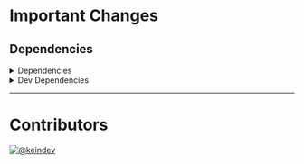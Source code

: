 # Important Changes

## Dependencies

<details>
<summary>Dependencies</summary>

- Changed **[graphql](https://www.npmjs.com/package/graphql)** from `^16.3.0` to `^16.6.0`
- Changed **[universal-user-agent](https://www.npmjs.com/package/universal-user-agent)** from `^7.0.0` to `^7.0.1`
- Bumped **[graphql-request](https://www.npmjs.com/package/graphql-request)** from `^4.2.0` to `^5.0.0`

</details>

<details>
<summary>Dev Dependencies</summary>

- Changed **[@graphql-codegen/add](https://www.npmjs.com/package/@graphql-codegen/add)** from `^3.1.1` to `^3.2.1`
- Changed **[@graphql-codegen/cli](https://www.npmjs.com/package/@graphql-codegen/cli)** from `^2.6.2` to `^2.13.12`
- Changed **[@graphql-codegen/import-types-preset](https://www.npmjs.com/package/@graphql-codegen/import-types-preset)** from `^2.1.15` to `^2.2.6`
- Changed **[@graphql-codegen/near-operation-file-preset](https://www.npmjs.com/package/@graphql-codegen/near-operation-file-preset)** from `^2.2.9` to `^2.4.4`
- Changed **[@graphql-codegen/typescript](https://www.npmjs.com/package/@graphql-codegen/typescript)** from `^2.4.8` to `^2.8.2`
- Changed **[@graphql-codegen/typescript-graphql-request](https://www.npmjs.com/package/@graphql-codegen/typescript-graphql-request)** from `^4.4.5` to `^4.5.8`
- Changed **[@graphql-codegen/typescript-operations](https://www.npmjs.com/package/@graphql-codegen/typescript-operations)** from `^2.3.5` to `^2.5.7`
- Changed **[@tagproject/docs-shared-config](https://www.npmjs.com/package/@tagproject/docs-shared-config)** from `^1.0.4` to `^1.1.1`
- Changed **[@tagproject/vscode-shared-config](https://www.npmjs.com/package/@tagproject/vscode-shared-config)** from `^2.0.0` to `^2.0.4`
- Changed **[@typescript-eslint/eslint-plugin](https://www.npmjs.com/package/@typescript-eslint/eslint-plugin)** from `^5.20.0` to `^5.43.0`
- Changed **[@typescript-eslint/parser](https://www.npmjs.com/package/@typescript-eslint/parser)** from `^5.20.0` to `^5.43.0`
- Changed **[changelog-guru](https://www.npmjs.com/package/changelog-guru)** from `^4.0.5` to `^4.0.6`
- Changed **[eslint](https://www.npmjs.com/package/eslint)** from `^8.13.0` to `^8.27.0`
- Changed **[eslint-plugin-promise](https://www.npmjs.com/package/eslint-plugin-promise)** from `^6.0.0` to `^6.1.1`
- Changed **[figma-portal](https://www.npmjs.com/package/figma-portal)** from `^1.0.1` to `^1.0.2`
- Changed **[ghinfo](https://www.npmjs.com/package/ghinfo)** from `^3.0.5` to `^3.0.6`
- Changed **[prettier](https://www.npmjs.com/package/prettier)** from `^2.6.2` to `^2.7.1`
- Changed **[typescript](https://www.npmjs.com/package/typescript)** from `^4.6.3` to `^4.9.3`
- Bumped **[@tagproject/ts-package-shared-config](https://www.npmjs.com/package/@tagproject/ts-package-shared-config)** from `^9.0.4` to `^10.0.1`
- Bumped **[@types/jest](https://www.npmjs.com/package/@types/jest)** from `^27.4.1` to `^29.2.3`
- Bumped **[@types/node](https://www.npmjs.com/package/@types/node)** from `^17.0.25` to `^18.11.9`
- Bumped **[cspell](https://www.npmjs.com/package/cspell)** from `^5.19.7` to `^6.14.3`
- Bumped **[dotenv-cli](https://www.npmjs.com/package/dotenv-cli)** from `^5.1.0` to `^6.0.0`
- Bumped **[eslint-plugin-jest](https://www.npmjs.com/package/eslint-plugin-jest)** from `^26.1.4` to `^27.1.5`
- Bumped **[husky](https://www.npmjs.com/package/husky)** from `^7.0.4` to `^8.0.2`
- Bumped **[jest](https://www.npmjs.com/package/jest)** from `^27.5.1` to `^29.3.1`
- Bumped **[ts-jest](https://www.npmjs.com/package/ts-jest)** from `^27.1.4` to `^29.0.3`

</details>

---

# Contributors

[![@keindev](https://avatars.githubusercontent.com/u/4527292?v=4&s=40)](https://github.com/keindev)
